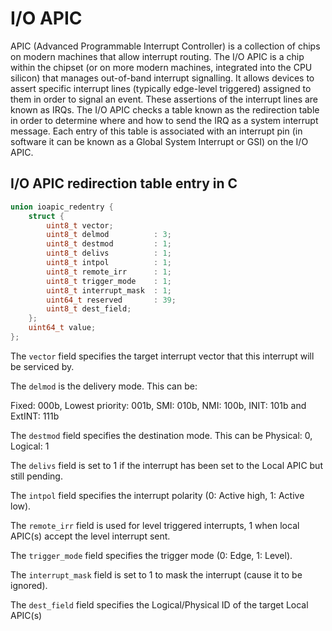 # I/O APIC

APIC (Advanced Programmable Interrupt Controller) is a collection of chips on modern machines that allow interrupt routing.
The I/O APIC is a chip within the chipset (or on more modern machines, integrated into the CPU silicon) that manages out-of-band
interrupt signalling. It allows devices to assert specific interrupt lines (typically edge-level triggered) assigned to them in order
to signal an event. These assertions of the interrupt lines are known as IRQs. The I/O APIC checks a table known as the redirection table
in order to determine where and how to send the IRQ as a system interrupt message. Each entry of this table is associated with an interrupt
pin (in software it can be known as a Global System Interrupt or GSI) on the I/O APIC.

## I/O APIC redirection table entry in C

```c
union ioapic_redentry {
    struct {
        uint8_t vector;
        uint8_t delmod          : 3;
        uint8_t destmod         : 1;
        uint8_t delivs          : 1;
        uint8_t intpol          : 1;
        uint8_t remote_irr      : 1;
        uint8_t trigger_mode    : 1;
        uint8_t interrupt_mask  : 1;
        uint64_t reserved       : 39;
        uint8_t dest_field;
    };
    uint64_t value;
};
```

The ``vector`` field specifies the target interrupt vector that this interrupt will be serviced by.

The ``delmod`` is the delivery mode. This can be:

Fixed: 000b, Lowest priority: 001b, SMI: 010b, NMI: 100b, INIT: 101b and ExtINT: 111b

The ``destmod`` field specifies the destination mode. This can be Physical: 0, Logical: 1

The ``delivs`` field is set to 1 if the interrupt has been set to the Local APIC but still pending.

The ``intpol`` field specifies the interrupt polarity (0: Active high, 1: Active low).

The ``remote_irr`` field is used for level triggered interrupts,  1 when local APIC(s) accept the level interrupt sent.

The ``trigger_mode`` field specifies the trigger mode (0: Edge, 1: Level).

The ``interrupt_mask`` field is set to 1 to mask the interrupt (cause it to be ignored).

The ``dest_field`` field specifies the Logical/Physical ID of the target Local APIC(s)
